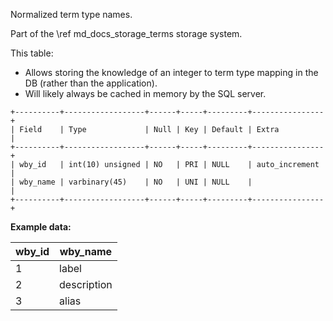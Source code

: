 Normalized term type names.

Part of the \ref md_docs_storage_terms storage system.

This table:
 - Allows storing the knowledge of an integer to term type mapping in the DB (rather than the application).
 - Will likely always be cached in memory by the SQL server.

```
+----------+------------------+------+-----+---------+----------------+
| Field    | Type             | Null | Key | Default | Extra          |
+----------+------------------+------+-----+---------+----------------+
| wby_id   | int(10) unsigned | NO   | PRI | NULL    | auto_increment |
| wby_name | varbinary(45)    | NO   | UNI | NULL    |                |
+----------+------------------+------+-----+---------+----------------+
```

**Example data:**

| wby_id | wby_name    |
| -------| ----------- |
| 1      | label       |
| 2      | description |
| 3      | alias       |
